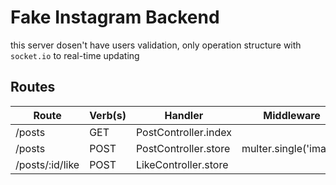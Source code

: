 # Fake Instagram Backend

this server dosen't have users validation, only operation structure with `socket.io` to real-time updating

## Routes

| Route           | Verb(s) | Handler              | Middleware            |
| --------------- | ------- | -------------------- | --------------------- |
| /posts          | GET     | PostController.index |                       |
| /posts          | POST    | PostController.store | multer.single('image) |
| /posts/:id/like | POST    | LikeController.store |                       |
